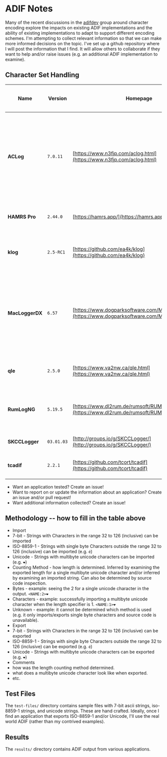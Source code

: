# ADIF Notes

Many of the recent discussions in the [adifdev](https://groups.io/g/adifdev/) group around character encoding explore the impacts on existing ADIF implementations and the ability of existing implementations to adapt to support different encoding schemes. I'm attempting to collect relevant information so that we can make more informed decisions on the topic. I've set up a github repository where I will post the information that I find. It will allow others to collaborate if they want to help and/or raise issues (e.g. an additional ADIF implementation to examine).

## Character Set Handling

| Name | Version | Homepage | Language | Import 7-Bit | Import ISO-8859-1 | Import Unicode | Counting Method | Export 7-Bit | Export ISO-8859-1 | Export Unicode | Comments | Supports ADX |
|------|---------|----------|----------|--------------|-------------------|----------------|-----------------|--------------|-------------------|----------------|----------|--------------|
| **ACLog** | `7.0.11` | [https://www.n3fjp.com/aclog.html](https://www.n3fjp.com/aclog.html) | Unknown | ✅ | ✅ | ✅ | Characters | ✅ | ❌ | ❌ | non-7bit ASCII and Unicode characters export as `?`. Imported heart emoji properly in `<NAME:1>❤️` so assume it is counting characters rather than bytes. | ❌ |
| **HAMRS Pro** | `2.44.0` | [https://hamrs.app/](https://hamrs.app/) | Unknown | ✅ | ✅ | ✅ | Bytes | ✅ | ✅ | ✅ | Outputs `<NOTES:2>❤️` so assume it's counting bytes. | ❌ |`
| **klog** | `2.5-RC1` | [https://github.com/ea4k/klog](https://github.com/ea4k/klog) | C++ | ✅ | ✅ | ✅ | Bytes | ✅ | ✅ | ✅ | Output includes `<NAME:2>❤️` so assume it is counting bytes. | ❌ |
| **MacLoggerDX** | `6.57` | [https://www.dogparksoftware.com/MacLoggerDX.html](https://www.dogparksoftware.com/MacLoggerDX.html) | Unknown | ✅ | ✅ | ❌ | Unknown | ✅ | ❌ | ❌ | Export replaces Unicode with `?` (e.g. `❤️` becomes `?`) and strips accents on export (e.g. `é` becomes `e`). Import rejects UTF8 in String fields. | ✅ |
| **qle** | `2.5.0` | [https://www.va2nw.ca/qle.html](https://www.va2nw.ca/qle.html) | C | N/A | N/A | N/A | Bytes | ✅ | ❌ | ❌ | Omits fields containing non-7bit ASCII data from export. | ❌ |
| **RumLogNG** | `5.19.5` | [https://www.dl2rum.de/rumsoft/RUMLog.html](https://www.dl2rum.de/rumsoft/RUMLog.html) | Unknown | ✅ | ✅ | ✅ | Bytes | ✅ | ✅ | ✅ | Exports `<comment:2>❤️` so assume it's counting bytes rather than characters. | ✅ |
| **SKCCLogger** | `03.01.03` | [http://groups.io/g/SKCCLogger/](http://groups.io/g/SKCCLogger/) | Xojo | ✅ | ✅ | ❌ | Unknown | ✅ | ✅ | ❌ | Input widgets don't accept UTF8. | ❌ |
| **tcadif** | `2.2.1` | [https://github.com/tcort/tcadif](https://github.com/tcort/tcadif) | JavaScript | ✅ | ❌ | ❌ | Characters | ✅ | ❌ | ❌ | Refuses to import/export non-7bit ASCII data. | ❌ |

- Want an application tested? Create an issue!
- Want to report on or update the information about an application? Create an issue and/or pull request!
- Want additional information collected? Create an issue!

## Methodology -- how to fill in the table above

- Import
 - 7-bit - Strings with Characters in the range 32 to 126 (inclusive) can be imported
 - ISO-8859-1 - Strings with single byte Characters outside the range 32 to 126 (inclusive) can be imported (e.g. `é`)
 - Unicode - Strings with multibyte unicode characters can be imported (e.g. `❤️`)
- Counting Method - how length is determined. Inferred by examining the exported length for a single multibyte unicode character and/or inferred by examining an imported string. Can also be determined by source code inspection.
 - Bytes - example: seeing the 2 for a single unicode character in the output. `<NAME:2>❤️` 
 - Characters - example: successfully importing a multibyte unicode character when the length specifier is 1. `<NAME:1>❤️`
 - Unknown - example: it cannot be determined which method is used (e.g. it only imports/exports single byte characters and source code is unavailable).
- Export
 - 7-bit - Strings with Characters in the range 32 to 126 (inclusive) can be exported
 - ISO-8859-1 - Strings with single byte Characters outside the range 32 to 126 (inclusive) can be exported (e.g. `é`)
 - Unicode - Strings with multibyte unicode characters can be exported (e.g. `❤️`)
- Comments
 - how was the length counting method determined.
 - what does a multibyte unicode character look like when exported.
 - etc.

## Test Files

The `test-files/` directory contains sample files with 7-bit ascii strings, iso-8859-1 strings, and unicode strings. These are hand crafted. Ideally, once I find an application that exports ISO-8859-1 and/or Unicode, I'll use the real world ADIF (rather than my contrived examples).

## Results

The `results/` directory contains ADIF output from various applications.
